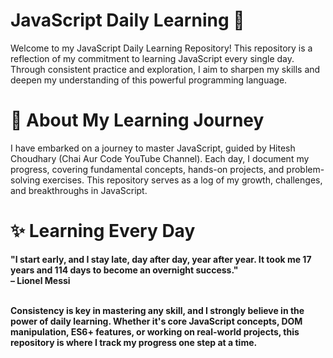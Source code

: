 # JavaScript Daily Learning 🚀
Welcome to my JavaScript Daily Learning Repository! This repository is a reflection of my commitment to learning JavaScript every single day. Through consistent practice and exploration, I aim to sharpen my skills and deepen my understanding of this powerful programming language.

# 📌 About My Learning Journey
I have embarked on a journey to master JavaScript, guided by Hitesh Choudhary (Chai Aur Code YouTube Channel). Each day, I document my progress, covering fundamental concepts, hands-on projects, and problem-solving exercises. This repository serves as a log of my growth, challenges, and breakthroughs in JavaScript.

# ✨ Learning Every Day
<p>
<b>"I start early, and I stay late, day after day, year after year. It took me 17 years and 114 days to become an overnight success."<b/><br>  
            – Lionel Messi </p>
<br />
Consistency is key in mastering any skill, and I strongly believe in the power of daily learning. Whether it's core JavaScript concepts, DOM manipulation, ES6+ features, or working on real-world projects, this repository is where I track my progress one step at a time.

